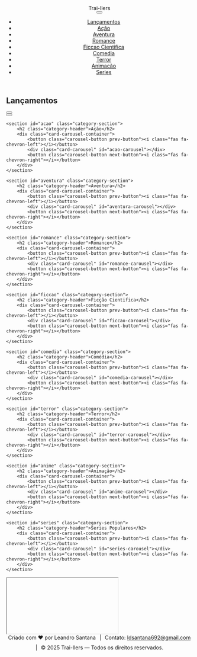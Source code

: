 <!DOCTYPE html>
<html lang="pt-br">
<head>
<meta charset="UTF-8">
<meta name="viewport" content="width=device-width, initial-scale=1.0">
<meta name="description" content="Assista trailers de filmes de ação, aventura, romance, drama, suspense e terror. Confira os últimos lançamentos no Trai-llers.">
<meta name="keywords" content="trailers, filmes, lançamentos, cinema, ação, aventura, romance, drama, suspense, terror">
<meta name="author" content="Leandro Santana">
<meta name="google-site-verification" content="b7F2kMlRsWM-RXTOU7jN6dnEDPGR91Q8dI3AnyUy6G8" />
<meta name="google-adsense-account" content="ca-pub-3305836590830208">
<title>Trai-llers | Trailers de Filmes e Lançamentos</title>
<link rel="icon" type="image/x-icon" href="ico_site.png">
<link rel="stylesheet" href="https://cdnjs.cloudflare.com/ajax/libs/font-awesome/6.0.0-beta3/css/all.min.css">
<script data-ad-client="pub-3305836590830208" async
    src="https://pagead2.googlesyndication.com/pagead/js/adsbygoogle.js?client=pub-3305836590830208"
    crossorigin="anonymous"></script>
<link rel="stylesheet" href="style.css">
</head>
<body>

<!-- HEADER -->
<header class="header">
    <div class="logo"><i class="fas fa-film"></i> Trai-llers</div>
    <button class="hamburger"><i class="fas fa-bars"></i></button>
    <nav class="menu">
        <ul>
            <li><a href="#lancamentos">Lançamentos</a></li>
            <li><a href="#acao">Ação</a></li>
            <li><a href="#aventura">Aventura</a></li>
            <li><a href="#romance">Romance</a></li>
            <li><a href="#ficcao">Ficcao Cientifica</a></li>
            <li><a href="#comedia">Comedia</a></li>
            <li><a href="#terror">Terror</a></li>
            <li><a href="#anime">Animacão</a></li>
            <li><a href="#series">Series</a></li>
        </ul>
    </nav>
</header>

<!-- MAIN -->
<main>
    <!-- CATEGORIAS -->
    <section id="lancamentos" class="category-section">
        <h2 class="category-header">Lançamentos</h2>
        <div class="card-carousel-container">
            <button class="carousel-button prev-button"><i class="fas fa-chevron-left"></i></button>
            <div class="card-carousel" id="lancamentos-carousel"></div>
            <button class="carousel-button next-button"><i class="fas fa-chevron-right"></i></button>
        </div>
    </section>

    <section id="acao" class="category-section">
        <h2 class="category-header">Ação</h2>
        <div class="card-carousel-container">
            <button class="carousel-button prev-button"><i class="fas fa-chevron-left"></i></button>
            <div class="card-carousel" id="acao-carousel"></div>
            <button class="carousel-button next-button"><i class="fas fa-chevron-right"></i></button>
        </div>
    </section>

    <section id="aventura" class="category-section">
        <h2 class="category-header">Aventura</h2>
        <div class="card-carousel-container">
            <button class="carousel-button prev-button"><i class="fas fa-chevron-left"></i></button>
            <div class="card-carousel" id="aventura-carousel"></div>
            <button class="carousel-button next-button"><i class="fas fa-chevron-right"></i></button>
        </div>
    </section>

    <section id="romance" class="category-section">
        <h2 class="category-header">Romance</h2>
        <div class="card-carousel-container">
            <button class="carousel-button prev-button"><i class="fas fa-chevron-left"></i></button>
            <div class="card-carousel" id="romance-carousel"></div>
            <button class="carousel-button next-button"><i class="fas fa-chevron-right"></i></button>
        </div>
    </section>

    <section id="ficcao" class="category-section">
        <h2 class="category-header">Ficção Cientifica</h2>
        <div class="card-carousel-container">
            <button class="carousel-button prev-button"><i class="fas fa-chevron-left"></i></button>
            <div class="card-carousel" id="ficcao-carousel"></div>
            <button class="carousel-button next-button"><i class="fas fa-chevron-right"></i></button>
        </div>
    </section>

    <section id="comedia" class="category-section">
        <h2 class="category-header">Comédia</h2>
        <div class="card-carousel-container">
            <button class="carousel-button prev-button"><i class="fas fa-chevron-left"></i></button>
            <div class="card-carousel" id="comedia-carousel"></div>
            <button class="carousel-button next-button"><i class="fas fa-chevron-right"></i></button>
        </div>
    </section>

    <section id="terror" class="category-section">
        <h2 class="category-header">Terror</h2>
        <div class="card-carousel-container">
            <button class="carousel-button prev-button"><i class="fas fa-chevron-left"></i></button>
            <div class="card-carousel" id="terror-carousel"></div>
            <button class="carousel-button next-button"><i class="fas fa-chevron-right"></i></button>
        </div>
    </section>

    <section id="anime" class="category-section">
        <h2 class="category-header">Animação</h2>
        <div class="card-carousel-container">
            <button class="carousel-button prev-button"><i class="fas fa-chevron-left"></i></button>
            <div class="card-carousel" id="anime-carousel"></div>
            <button class="carousel-button next-button"><i class="fas fa-chevron-right"></i></button>
        </div>
    </section>

    <section id="series" class="category-section">
        <h2 class="category-header">Series Populares</h2>
        <div class="card-carousel-container">
            <button class="carousel-button prev-button"><i class="fas fa-chevron-left"></i></button>
            <div class="card-carousel" id="series-carousel"></div>
            <button class="carousel-button next-button"><i class="fas fa-chevron-right"></i></button>
        </div>
    </section>

</main>

<!-- MODAL VIDEO -->
<div class="video-modal" id="video-modal">
    <div class="video-modal-content">
        <i class="fas fa-times modal-close-btn"></i>
        <iframe id="video-frame" src="" allow="autoplay; encrypted-media" allowfullscreen></iframe>
    </div>
</div>

<!-- FOOTER -->
<footer class="footer">
    <div class="footer-content" style="display:flex; justify-content:center; gap:10px; flex-wrap:wrap; font-size:14px;">
        <span>Criado com ❤️ por Leandro Santana</span>
        <span>|</span>
        <span>Contato: <a href="mailto:ldsantana692@gmail.com">ldsantana692@gmail.com</a></span>
        <span>|</span>
        <span>© 2025 Trai-llers — Todos os direitos reservados.</span>
    </div>
</footer>

<!-- JAVASCRIPT -->
<script>
const API_KEY = "23d2fcca011bbb4e5f88ba16f9bede18";

// MENU RESPONSIVO
const hamburger = document.querySelector('.hamburger');
const menu = document.querySelector('.menu');
hamburger.addEventListener('click', () => menu.classList.toggle('active'));

document.querySelectorAll('.menu a').forEach(link => {
    link.addEventListener('click', e => {
        e.preventDefault();
        const target = document.querySelector(link.getAttribute('href'));
        if(target) target.scrollIntoView({ behavior: 'smooth', block: 'start' });
        menu.classList.remove('active');
    });
});

// CATEGORIAS
const categories = {
    lancamentos: '',
    acao: 28,
    aventura: 12,
    romance: 10749,
    ficcao: 878,
    comedia: 35,
    terror: 27,
    anime: 16,
    series: "tv"
};

// FUNÇÃO TRAILER
async function getTrailer(id, type="movie") {
    const res = await fetch(`https://api.themoviedb.org/3/${type}/${id}/videos?api_key=${API_KEY}&language=pt-BR`);
    const data = await res.json();
    const trailer = data.results.find(v => v.type === "Trailer" && v.site === "YouTube");
    return trailer ? `https://www.youtube.com/embed/${trailer.key}?autoplay=1&controls=0&modestbranding=1&rel=0` : "";
}

// CRIAR CARD
function createCard(item, type="movie") {
    const posterUrl = item.poster_path ? `https://image.tmdb.org/t/p/w500${item.poster_path}` : 'https://via.placeholder.com/500x750?text=Poster+Not+Found';
    const overview = item.overview ? item.overview.slice(0, 120) + "..." : "Sem sinopse";
    const title = type === "tv" ? item.name : item.title;
    return `<div class="card" data-id="${item.id}" data-type="${type}">
        <img src="${posterUrl}" alt="${title}">
        <div class="card-overlay">${overview}</div>
    </div>`;
}

// CARREGAR CATEGORIAS
async function loadAllCategories() {
    const fetchPromises = [];
    for(const cat in categories){
        let url, type="movie";
        if(cat === "lancamentos"){
            url = `https://api.themoviedb.org/3/movie/now_playing?api_key=${API_KEY}&language=pt-BR`;
        } else if(cat === "series"){
            url = `https://api.themoviedb.org/3/tv/popular?api_key=${API_KEY}&language=pt-BR`;
            type="tv";
        } else {
            url = `https://api.themoviedb.org/3/discover/movie?api_key=${API_KEY}&with_genres=${categories[cat]}&language=pt-BR`;
        }
        fetchPromises.push(fetch(url).then(res => res.json()).then(data => ({category:cat, items:data.results, type})));
    }
    try {
        const results = await Promise.all(fetchPromises);
        results.forEach(result => {
            const container = document.getElementById(`${result.category}-carousel`);
            if(container){
                container.innerHTML = "";
                result.items.forEach(item => container.innerHTML += createCard(item, result.type));
                setupCardClickListeners(container);
                setupCarouselButtons(container.parentElement);
            }
        });
    } catch(err){
        console.error("Erro ao carregar categorias:", err);
    }
}

// CARDS CLICK
function setupCardClickListeners(container){
    container.querySelectorAll(".card").forEach(card=>{
        card.addEventListener("click", async ()=>{
            const trailerUrl = await getTrailer(card.dataset.id, card.dataset.type);
            if(trailerUrl) openVideo(trailerUrl);
        });
    });
}

// CARROSSEL
function setupCarouselButtons(section){
    const container = section.querySelector(".card-carousel");
    const prevBtn = section.querySelector(".prev-button");
    const nextBtn = section.querySelector(".next-button");
    const scrollAmount = 300;
    if(prevBtn && nextBtn){
        prevBtn.addEventListener('click', ()=>container.scrollLeft -= scrollAmount);
        nextBtn.addEventListener('click', ()=>container.scrollLeft += scrollAmount);
    }
}

// MODAL VIDEO
const modal = document.getElementById("video-modal");
const frame = document.getElementById("video-frame");
function openVideo(url){
    modal.style.display = "flex";
    frame.src = url;
}
document.querySelector(".modal-close-btn").addEventListener('click', ()=>{
    modal.style.display = "none";
    frame.src = "";
});

// INICIAR
loadAllCategories();
</script>

</body>
</html>
